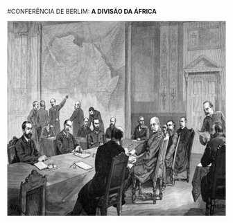 #CONFERÊNCIA DE BERLIM: **A DIVISÃO DA ÁFRICA**

![Conferência de Berlim](media/img/colonization/berlin-conference.jpg)